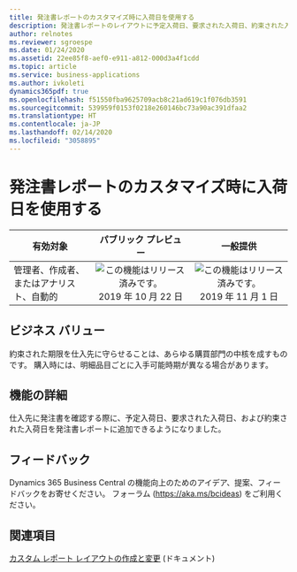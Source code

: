 ```yaml
---
title: 発注書レポートのカスタマイズ時に入荷日を使用する
description: 発注書レポートのレイアウトに予定入荷日、要求された入荷日、約束された入荷日を追加できるようになりました。
author: relnotes
ms.reviewer: sgroespe
ms.date: 01/24/2020
ms.assetid: 22ee85f8-aef0-e911-a812-000d3a4f1cdd
ms.topic: article
ms.service: business-applications
ms.author: ivkoleti
dynamics365pdf: true
ms.openlocfilehash: f51550fba9625709acb8c21ad619c1f076db3591
ms.sourcegitcommit: 539959f0153f0218e260146bc73a90ac391dfaa2
ms.translationtype: HT
ms.contentlocale: ja-JP
ms.lasthandoff: 02/14/2020
ms.locfileid: "3058895"
---
```

# <a name="use-receipt-date-when-customizing-the-purchase-order-report"></a>発注書レポートのカスタマイズ時に入荷日を使用する


| 有効対象    |  パブリック プレビュー | 一般提供 | 
| ---------- | :----------: |:----------: |
|管理者、作成者、またはアナリスト、自動的|![この機能はリリース済みです。](/dynamics365-release-plan/media/green-checkmark.png "この機能はリリース済みです。") 2019 年 10 月 22 日| ![この機能はリリース済みです。](/dynamics365-release-plan/media/green-checkmark.png "この機能はリリース済みです。") 2019 年 11 月 1 日|


## <a name="business-value"></a>ビジネス バリュー
<!-- bv start -->
約束された期限を仕入先に守らせることは、あらゆる購買部門の中核を成すものです。 購入時には、明細品目ごとに入手可能時期が異なる場合があります。
<!-- bv end -->



## <a name="feature-details"></a>機能の詳細
<!--feature detail start -->
仕入先に発注書を確認する際に、予定入荷日、要求された入荷日、および約束された入荷日を発注書レポートに追加できるようになりました。
<!--feature detail end -->






## <a name="tell-us-what-you-think"></a>フィードバック
Dynamics 365 Business Central の機能向上のためのアイデア、提案、フィードバックをお寄せください。 フォーラム (https://aka.ms/bcideas) をご利用ください。




## <a name="see-also"></a>関連項目

[カスタム レポート レイアウトの作成と変更](https://docs.microsoft.com/dynamics365/business-central/ui-how-create-custom-report-layout) (ドキュメント)
